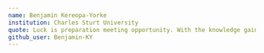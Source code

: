 ```yaml
---
name: Benjamin Kereopa-Yorke
institution: Charles Sturt University
quote: Luck is preparation meeting opportunity. With the knowledge gain from learning, I grow as a human being.
github_user: Benjamin-KY
---
```

